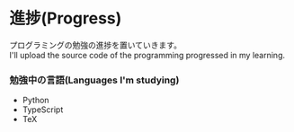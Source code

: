 # 進捗(Progress)
プログラミングの勉強の進捗を置いていきます。  
I'll upload the source code of the programming  progressed in my learning.
### 勉強中の言語(Languages I'm studying)
* Python
* TypeScript
* TeX
